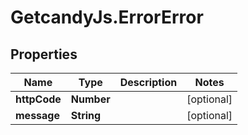 # GetcandyJs.ErrorError

## Properties

Name | Type | Description | Notes
------------ | ------------- | ------------- | -------------
**httpCode** | **Number** |  | [optional] 
**message** | **String** |  | [optional] 


